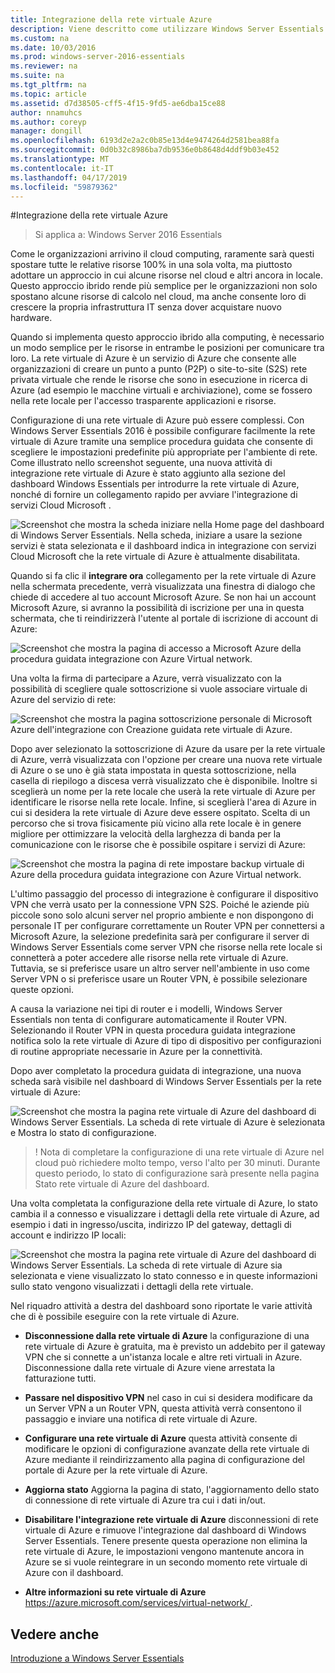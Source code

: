 ```yaml
---
title: Integrazione della rete virtuale Azure
description: Viene descritto come utilizzare Windows Server Essentials
ms.custom: na
ms.date: 10/03/2016
ms.prod: windows-server-2016-essentials
ms.reviewer: na
ms.suite: na
ms.tgt_pltfrm: na
ms.topic: article
ms.assetid: d7d38505-cff5-4f15-9fd5-ae6dba15ce88
author: nnamuhcs
ms.author: coreyp
manager: dongill
ms.openlocfilehash: 6193d2e2a2c0b85e13d4e9474264d2581bea88fa
ms.sourcegitcommit: 0d0b32c8986ba7db9536e0b8648d4ddf9b03e452
ms.translationtype: MT
ms.contentlocale: it-IT
ms.lasthandoff: 04/17/2019
ms.locfileid: "59879362"
---
```

#<a name="azure-virtual-network-integration"></a>Integrazione della rete virtuale Azure

>Si applica a: Windows Server 2016 Essentials

Come le organizzazioni arrivino il cloud computing, raramente sarà questi spostare tutte le relative risorse 100% in una sola volta, ma piuttosto adottare un approccio in cui alcune risorse nel cloud e altri ancora in locale. Questo approccio ibrido rende più semplice per le organizzazioni non solo spostano alcune risorse di calcolo nel cloud, ma anche consente loro di crescere la propria infrastruttura IT senza dover acquistare nuovo hardware.

Quando si implementa questo approccio ibrido alla computing, è necessario un modo semplice per le risorse in entrambe le posizioni per comunicare tra loro. La rete virtuale di Azure è un servizio di Azure che consente alle organizzazioni di creare un punto a punto (P2P) o site-to-site (S2S) rete privata virtuale che rende le risorse che sono in esecuzione in ricerca di Azure (ad esempio le macchine virtuali e archiviazione), come se fossero nella rete locale per l'accesso trasparente applicazioni e risorse.

Configurazione di una rete virtuale di Azure può essere complessi. Con Windows Server Essentials 2016 è possibile configurare facilmente la rete virtuale di Azure tramite una semplice procedura guidata che consente di scegliere le impostazioni predefinite più appropriate per l'ambiente di rete. Come illustrato nello screenshot seguente, una nuova attività di integrazione rete virtuale di Azure è stato aggiunto alla sezione del dashboard Windows Essentials per introdurre la rete virtuale di Azure, nonché di fornire un collegamento rapido per avviare l'integrazione di servizi Cloud Microsoft .

![Screenshot che mostra la scheda iniziare nella Home page del dashboard di Windows Server Essentials. Nella scheda, iniziare a usare la sezione servizi è stata selezionata e il dashboard indica in integrazione con servizi Cloud Microsoft che la rete virtuale di Azure è attualmente disabilitata.](media/azure-virtual-network-1.PNG)

Quando si fa clic il **integrare ora** collegamento per la rete virtuale di Azure nella schermata precedente, verrà visualizzata una finestra di dialogo che chiede di accedere al tuo account Microsoft Azure. Se non hai un account Microsoft Azure, si avranno la possibilità di iscrizione per una in questa schermata, che ti reindirizzerà l'utente al portale di iscrizione di account di Azure:

![Screenshot che mostra la pagina di accesso a Microsoft Azure della procedura guidata integrazione con Azure Virtual network.](media/azure-virtual-network-2.PNG)

Una volta la firma di partecipare a Azure, verrà visualizzato con la possibilità di scegliere quale sottoscrizione si vuole associare virtuale di Azure del servizio di rete:

![Screenshot che mostra la pagina sottoscrizione personale di Microsoft Azure dell'integrazione con Creazione guidata rete virtuale di Azure.](media/azure-virtual-network-3.PNG)

Dopo aver selezionato la sottoscrizione di Azure da usare per la rete virtuale di Azure, verrà visualizzata con l'opzione per creare una nuova rete virtuale di Azure o se uno è già stata impostata in questa sottoscrizione, nella casella di riepilogo a discesa verrà visualizzato che è disponibile. Inoltre si sceglierà un nome per la rete locale che userà la rete virtuale di Azure per identificare le risorse nella rete locale. Infine, si sceglierà l'area di Azure in cui si desidera la rete virtuale di Azure deve essere ospitato. Scelta di un percorso che si trova fisicamente più vicino alla rete locale è in genere migliore per ottimizzare la velocità della larghezza di banda per la comunicazione con le risorse che è possibile ospitare i servizi di Azure:

![Screenshot che mostra la pagina di rete impostare backup virtuale di Azure della procedura guidata integrazione con Azure Virtual network.](media/azure-virtual-network-4.PNG)

L'ultimo passaggio del processo di integrazione è configurare il dispositivo VPN che verrà usato per la connessione VPN S2S. Poiché le aziende più piccole sono solo alcuni server nel proprio ambiente e non dispongono di personale IT per configurare correttamente un Router VPN per connettersi a Microsoft Azure, la selezione predefinita sarà per configurare il server di Windows Server Essentials come server VPN che risorse nella rete locale si connetterà a poter accedere alle risorse nella rete virtuale di Azure. Tuttavia, se si preferisce usare un altro server nell'ambiente in uso come Server VPN o si preferisce usare un Router VPN, è possibile selezionare queste opzioni.

A causa la variazione nei tipi di router e i modelli, Windows Server Essentials non tenta di configurare automaticamente il Router VPN. Selezionando il Router VPN in questa procedura guidata integrazione notifica solo la rete virtuale di Azure di tipo di dispositivo per configurazioni di routine appropriate necessarie in Azure per la connettività.

Dopo aver completato la procedura guidata di integrazione, una nuova scheda sarà visibile nel dashboard di Windows Server Essentials per la rete virtuale di Azure:

![Screenshot che mostra la pagina rete virtuale di Azure del dashboard di Windows Server Essentials. La scheda di rete virtuale di Azure è selezionata e Mostra lo stato di configurazione.](media/azure-virtual-network-5.PNG)

>! Nota di completare la configurazione di una rete virtuale di Azure nel cloud può richiedere molto tempo, verso l'alto per 30 minuti. Durante questo periodo, lo stato di configurazione sarà presente nella pagina Stato rete virtuale di Azure del dashboard.

Una volta completata la configurazione della rete virtuale di Azure, lo stato cambia il a connesso e visualizzare i dettagli della rete virtuale di Azure, ad esempio i dati in ingresso/uscita, indirizzo IP del gateway, dettagli di account e indirizzo IP locali:

![Screenshot che mostra la pagina rete virtuale di Azure del dashboard di Windows Server Essentials. La scheda di rete virtuale di Azure sia selezionata e viene visualizzato lo stato connesso e in queste informazioni sullo stato vengono visualizzati i dettagli della rete virtuale.](media/azure-virtual-network-6.PNG)

Nel riquadro attività a destra del dashboard sono riportate le varie attività che di è possibile eseguire con la rete virtuale di Azure.

-   **Disconnessione dalla rete virtuale di Azure** la configurazione di una rete virtuale di Azure è gratuita, ma è previsto un addebito per il gateway VPN che si connette a un'istanza locale e altre reti virtuali in Azure. Disconnessione dalla rete virtuale di Azure viene arrestata la fatturazione tutti.

-   **Passare nel dispositivo VPN** nel caso in cui si desidera modificare da un Server VPN a un Router VPN, questa attività verrà consentono il passaggio e inviare una notifica di rete virtuale di Azure.

-   **Configurare una rete virtuale di Azure** questa attività consente di modificare le opzioni di configurazione avanzate della rete virtuale di Azure mediante il reindirizzamento alla pagina di configurazione del portale di Azure per la rete virtuale di Azure.

-   **Aggiorna stato** Aggiorna la pagina di stato, l'aggiornamento dello stato di connessione di rete virtuale di Azure tra cui i dati in/out.

-   **Disabilitare l'integrazione rete virtuale di Azure** disconnessioni di rete virtuale di Azure e rimuove l'integrazione dal dashboard di Windows Server Essentials. Tenere presente questa operazione non elimina la rete virtuale di Azure, le impostazioni vengono mantenute ancora in Azure se si vuole reintegrare in un secondo momento rete virtuale di Azure con il dashboard.

-   **Altre informazioni su rete virtuale di Azure** [ https://azure.microsoft.com/services/virtual-network/ ](https://azure.microsoft.com/services/virtual-network/).

<a name="see-also"></a>Vedere anche
--------
[Introduzione a Windows Server Essentials](get-started.md)
